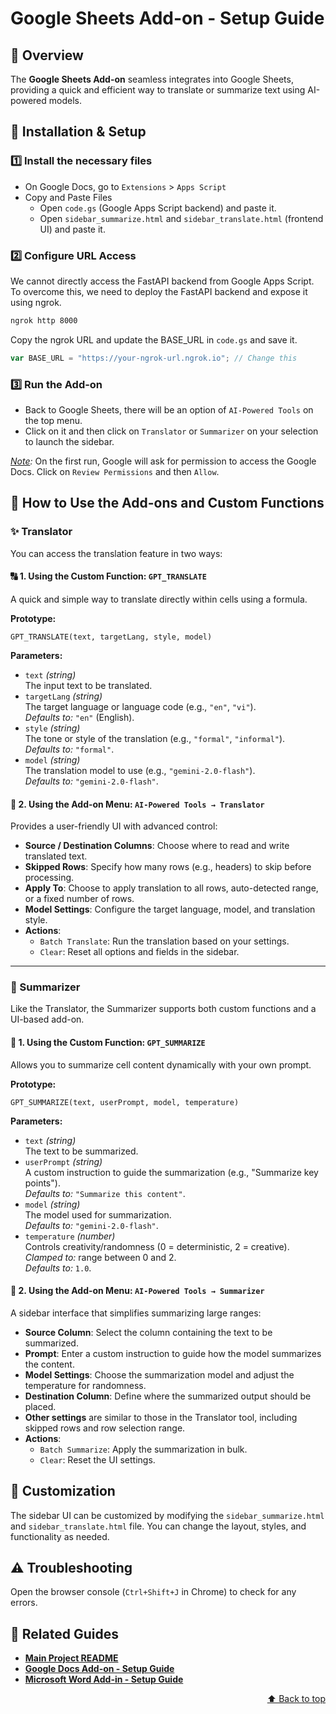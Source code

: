 #  Google Sheets Add-on - Setup Guide
<a id="readme-top"></a>

## 🚀 Overview
The **Google Sheets Add-on** seamless integrates into Google Sheets, providing a quick and efficient way to translate or summarize text using AI-powered models.


## 🔧 Installation & Setup
### 1️⃣ Install the necessary files
- On Google Docs, go to `Extensions` > `Apps Script`
- Copy and Paste Files
    - Open `code.gs` (Google Apps Script backend) and paste it.
    - Open `sidebar_summarize.html` and `sidebar_translate.html` (frontend UI) and paste it.

### 2️⃣ Configure URL Access
We cannot directly access the FastAPI backend from Google Apps Script. To overcome this, we need to deploy the FastAPI backend and expose it using ngrok.
```bash
ngrok http 8000
```
Copy the ngrok URL and update the BASE_URL in `code.gs` and save it.
```javascript
var BASE_URL = "https://your-ngrok-url.ngrok.io"; // Change this
```

### 3️⃣ Run the Add-on
- Back to Google Sheets, there will be an option of `AI-Powered Tools` on the top menu. 
- Click on it and then click on `Translator` or `Summarizer` on your selection to launch the sidebar.

*<u>Note</u>:* On the first run, Google will ask for permission to access the Google Docs. Click on `Review Permissions` and then `Allow`.


## 🧩 How to Use the Add-ons and Custom Functions

### ✨ Translator

You can access the translation feature in two ways:

#### 🔠 1. Using the Custom Function: `GPT_TRANSLATE`

A quick and simple way to translate directly within cells using a formula.

**Prototype:**  
```
GPT_TRANSLATE(text, targetLang, style, model)
```
**Parameters:**
- `text` *(string)*  
  The input text to be translated.
- `targetLang` *(string)*  
  The target language or language code (e.g., `"en"`, `"vi"`).  
  *Defaults to:* `"en"` (English).
- `style` *(string)*  
  The tone or style of the translation (e.g., `"formal"`, `"informal"`).  
  *Defaults to:* `"formal"`.
- `model` *(string)*  
  The translation model to use (e.g., `"gemini-2.0-flash"`).  
  *Defaults to:* `"gemini-2.0-flash"`.

#### 🧭 2. Using the Add-on Menu: `AI-Powered Tools → Translator`

Provides a user-friendly UI with advanced control:
- **Source / Destination Columns**: Choose where to read and write translated text.
- **Skipped Rows**: Specify how many rows (e.g., headers) to skip before processing.
- **Apply To**: Choose to apply translation to all rows, auto-detected range, or a fixed number of rows.
- **Model Settings**: Configure the target language, model, and translation style.
- **Actions**:
  - `Batch Translate`: Run the translation based on your settings.
  - `Clear`: Reset all options and fields in the sidebar.

---

### 🧠 Summarizer
Like the Translator, the Summarizer supports both custom functions and a UI-based add-on.

#### 🧾 1. Using the Custom Function: `GPT_SUMMARIZE`
Allows you to summarize cell content dynamically with your own prompt.

**Prototype:**  
```
GPT_SUMMARIZE(text, userPrompt, model, temperature)
```

**Parameters:**
- `text` *(string)*  
  The text to be summarized.
- `userPrompt` *(string)*  
  A custom instruction to guide the summarization (e.g., "Summarize key points").  
  *Defaults to:* `"Summarize this content"`.
- `model` *(string)*  
  The model used for summarization.  
  *Defaults to:* `"gemini-2.0-flash"`.
- `temperature` *(number)*  
  Controls creativity/randomness (0 = deterministic, 2 = creative).  
  *Clamped to:* range between 0 and 2.  
  *Defaults to:* `1.0`.

#### 🧭 2. Using the Add-on Menu: `AI-Powered Tools → Summarizer`
A sidebar interface that simplifies summarizing large ranges:
- **Source Column**: Select the column containing the text to be summarized.
- **Prompt**: Enter a custom instruction to guide how the model summarizes the content.
- **Model Settings**: Choose the summarization model and adjust the temperature for randomness.
- **Destination Column**: Define where the summarized output should be placed.
- **Other settings** are similar to those in the Translator tool, including skipped rows and row selection range.
- **Actions**:
  - `Batch Summarize`: Apply the summarization in bulk.
  - `Clear`: Reset the UI settings.


## 🎨 Customization
The sidebar UI can be customized by modifying the `sidebar_summarize.html` and `sidebar_translate.html` file. You can change the layout, styles, and functionality as needed.


## ⚠️ Troubleshooting
Open the browser console (`Ctrl+Shift+J` in Chrome) to check for any errors.


## 📌 Related Guides
- **[Main Project README](../README.md)**
- **[Google Docs Add-on - Setup Guide](../google-docs/README.md)**
- **[Microsoft Word Add-in - Setup Guide](../microsoft-word/README.md)**


<p align="right">
  <a href="#readme-top">⬆️ Back to top</a>
</p>